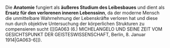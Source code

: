 
Die **Anatomie** fungiert als **äußeres Studium des Leibesbaues** und dient als **Ersatz für den verlorenen inneren Lebenssinn**, da der moderne Mensch die unmittelbare Wahrnehmung der Lebenskräfte verloren hat und diese nun durch objektive Untersuchung der körperlichen Strukturen zu compensieren sucht ([[GA063 (6.) MICHELANGELO UND SEINE ZEIT VOM GESICHTSPUNKT DER GEISTESWISSENSCHAFT, Berlin, 8. Januar 1914|GA063-6]]).
